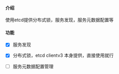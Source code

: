 #### 介绍

使用etcd提供分布式锁，服务发现，服务元数据配置等

#### 功能

- [x] 服务发现
- [x] 分布式锁，etcd clientv3 本身提供，直接使用就行
- [ ] 服务元数据配置管理

